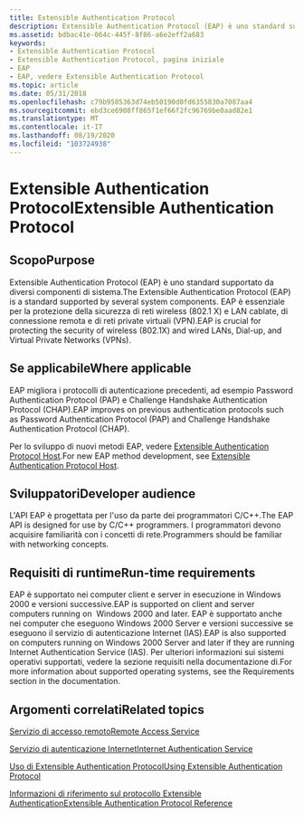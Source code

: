 ```yaml
---
title: Extensible Authentication Protocol
description: Extensible Authentication Protocol (EAP) è uno standard supportato da diversi componenti di sistema. EAP è essenziale per la protezione della sicurezza di reti wireless (802.1 X) e LAN cablate, di connessione remota e di reti private virtuali (VPN).
ms.assetid: bdbac41e-064c-445f-8f86-a6e2eff2a683
keywords:
- Extensible Authentication Protocol
- Extensible Authentication Protocol, pagina iniziale
- EAP
- EAP, vedere Extensible Authentication Protocol
ms.topic: article
ms.date: 05/31/2018
ms.openlocfilehash: c79b9585363d74eb50190d0fd6355830a7087aa4
ms.sourcegitcommit: ebd3ce6908ff865f1ef66f2fc96769be0aad82e1
ms.translationtype: MT
ms.contentlocale: it-IT
ms.lasthandoff: 08/19/2020
ms.locfileid: "103724938"
---
```

# <a name="extensible-authentication-protocol"></a><span data-ttu-id="093fe-108">Extensible Authentication Protocol</span><span class="sxs-lookup"><span data-stu-id="093fe-108">Extensible Authentication Protocol</span></span>

## <a name="purpose"></a><span data-ttu-id="093fe-109">Scopo</span><span class="sxs-lookup"><span data-stu-id="093fe-109">Purpose</span></span>

<span data-ttu-id="093fe-110">Extensible Authentication Protocol (EAP) è uno standard supportato da diversi componenti di sistema.</span><span class="sxs-lookup"><span data-stu-id="093fe-110">The Extensible Authentication Protocol (EAP) is a standard supported by several system components.</span></span> <span data-ttu-id="093fe-111">EAP è essenziale per la protezione della sicurezza di reti wireless (802.1 X) e LAN cablate, di connessione remota e di reti private virtuali (VPN).</span><span class="sxs-lookup"><span data-stu-id="093fe-111">EAP is crucial for protecting the security of wireless (802.1X) and wired LANs, Dial-up, and Virtual Private Networks (VPNs).</span></span>

## <a name="where-applicable"></a><span data-ttu-id="093fe-112">Se applicabile</span><span class="sxs-lookup"><span data-stu-id="093fe-112">Where applicable</span></span>

<span data-ttu-id="093fe-113">EAP migliora i protocolli di autenticazione precedenti, ad esempio Password Authentication Protocol (PAP) e Challenge Handshake Authentication Protocol (CHAP).</span><span class="sxs-lookup"><span data-stu-id="093fe-113">EAP improves on previous authentication protocols such as Password Authentication Protocol (PAP) and Challenge Handshake Authentication Protocol (CHAP).</span></span>

<span data-ttu-id="093fe-114">Per lo sviluppo di nuovi metodi EAP, vedere [Extensible Authentication Protocol Host](../eaphost/portal.md).</span><span class="sxs-lookup"><span data-stu-id="093fe-114">For new EAP method development, see [Extensible Authentication Protocol Host](../eaphost/portal.md).</span></span>

## <a name="developer-audience"></a><span data-ttu-id="093fe-115">Sviluppatori</span><span class="sxs-lookup"><span data-stu-id="093fe-115">Developer audience</span></span>

<span data-ttu-id="093fe-116">L'API EAP è progettata per l'uso da parte dei programmatori C/C++.</span><span class="sxs-lookup"><span data-stu-id="093fe-116">The EAP API is designed for use by C/C++ programmers.</span></span> <span data-ttu-id="093fe-117">I programmatori devono acquisire familiarità con i concetti di rete.</span><span class="sxs-lookup"><span data-stu-id="093fe-117">Programmers should be familiar with networking concepts.</span></span>

## <a name="run-time-requirements"></a><span data-ttu-id="093fe-118">Requisiti di runtime</span><span class="sxs-lookup"><span data-stu-id="093fe-118">Run-time requirements</span></span>

<span data-ttu-id="093fe-119">EAP è supportato nei computer client e server in esecuzione in Windows 2000 e versioni successive.</span><span class="sxs-lookup"><span data-stu-id="093fe-119">EAP is supported on client and server computers running on  Windows 2000 and later.</span></span> <span data-ttu-id="093fe-120">EAP è supportato anche nei computer che eseguono Windows 2000 Server e versioni successive se eseguono il servizio di autenticazione Internet (IAS).</span><span class="sxs-lookup"><span data-stu-id="093fe-120">EAP is also supported on computers running on Windows 2000 Server and later if they are running Internet Authentication Service (IAS).</span></span> <span data-ttu-id="093fe-121">Per ulteriori informazioni sui sistemi operativi supportati, vedere la sezione requisiti nella documentazione di.</span><span class="sxs-lookup"><span data-stu-id="093fe-121">For more information about supported operating systems, see the Requirements section in the documentation.</span></span>

## <a name="related-topics"></a><span data-ttu-id="093fe-122">Argomenti correlati</span><span class="sxs-lookup"><span data-stu-id="093fe-122">Related topics</span></span>

<dl> <span data-ttu-id="093fe-123"><dt>


</dt> <dt></span><span class="sxs-lookup"><span data-stu-id="093fe-123"><dt>


</dt> <dt></span></span>

[<span data-ttu-id="093fe-124">Servizio di accesso remoto</span><span class="sxs-lookup"><span data-stu-id="093fe-124">Remote Access Service</span></span>](/windows/desktop/RRAS/remote-access-start-page)
<span data-ttu-id="093fe-125"></dt> <dt>


</dt> <dt></span><span class="sxs-lookup"><span data-stu-id="093fe-125"></dt> <dt>


</dt> <dt></span></span>

[<span data-ttu-id="093fe-126">Servizio di autenticazione Internet</span><span class="sxs-lookup"><span data-stu-id="093fe-126">Internet Authentication Service</span></span>](/windows/desktop/Nps/ias-extensions)
<span data-ttu-id="093fe-127"></dt> <dt>


</dt> <dt></span><span class="sxs-lookup"><span data-stu-id="093fe-127"></dt> <dt>


</dt> <dt></span></span>

[<span data-ttu-id="093fe-128">Uso di Extensible Authentication Protocol</span><span class="sxs-lookup"><span data-stu-id="093fe-128">Using Extensible Authentication Protocol</span></span>](about-extenstible-authentication-protocol-and-eaphhost.md)
<span data-ttu-id="093fe-129"></dt> <dt>


</dt> <dt></span><span class="sxs-lookup"><span data-stu-id="093fe-129"></dt> <dt>


</dt> <dt></span></span>

[<span data-ttu-id="093fe-130">Informazioni di riferimento sul protocollo Extensible Authentication</span><span class="sxs-lookup"><span data-stu-id="093fe-130">Extensible Authentication Protocol Reference</span></span>](extensible-authentication-protocol-reference.md)
</dt> </dl>

 

 